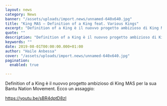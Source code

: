 ```yaml
---
layout: news
category: News
banner: "/assets/uploads/import.news/unnamed-640x640.jpg"
title: "King MAS – Definition of a King feat. Various Kings"
excerpt: "Definition of a King è il nuovvo progetto ambizioso di King MAS per la sua Bantu Nation Movement. Ecco un assaggio: https://youtu.be/sBR4dptD8z"
quote: ""
description: "Definition of a King è il nuovvo progetto ambizioso di King MAS per la sua Bantu Nation Movement. Ecco un assaggio: https://youtu.be/sBR4dptD8z"
keywords: ""
date: 2019-08-01T00:00:00.000+01:00
author: "Haile Anbessa"
cover: "/assets/uploads/import.news/unnamed-640x640.jpg"
pagination:
  enabled: true

---
```


Definition of a King è il nuovvo progetto ambizioso di King MAS per la sua Bantu Nation Movement. Ecco un assaggio:

https://youtu.be/sBR4dptD8zI